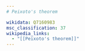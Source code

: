 ```yaml
---
# Peixoto's theorem

wikidata: Q7160983
msc_classification: 37
wikipedia_links:
  - "[[Peixoto's theorem]]"
---
```

